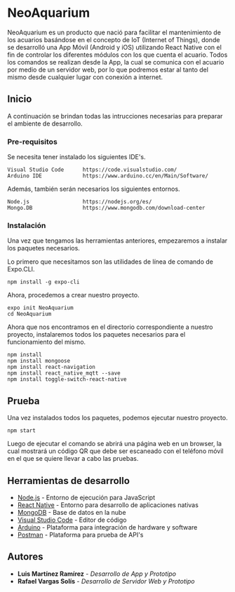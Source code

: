 # NeoAquarium

NeoAquarium es un producto que nació para facilitar el mantenimiento de los acuarios basándose en el concepto de IoT (Internet of Things), donde se desarrolló una App Móvil (Android y iOS) utilizando React Native con el fin de controlar los diferentes módulos con los que cuenta el acuario. Todos los comandos se realizan desde la App, la cual se comunica con el acuario por medio de un servidor web, por lo que podremos estar al tanto del mismo desde cualquier lugar con conexión a internet. 

## Inicio
A continuación se brindan todas las intrucciones necesarias para preparar el ambiente de desarrollo.

### Pre-requisitos
Se necesita tener instalado los siguientes IDE's.

```
Visual Studio Code      https://code.visualstudio.com/
Arduino IDE             https://www.arduino.cc/en/Main/Software/
```

Además, también serán necesarios los siguientes entornos.

```
Node.js                 https://nodejs.org/es/
Mongo.DB                https://www.mongodb.com/download-center
```
### Instalación
Una vez que tengamos las herramientas anteriores, empezaremos a instalar los paquetes necesarios.

Lo primero que necesitamos son las utilidades de línea de comando de Expo.CLI.

```
npm install -g expo-cli
```

Ahora, procedemos a crear nuestro proyecto.

```
expo init NeoAquarium
cd NeoAquarium
```

Ahora que nos encontramos en el directorio correspondiente a nuestro proyecto, instalaremos todos los paquetes necesarios para el funcionamiento del mismo.

```
npm install
npm install mongoose
npm install react-navigation
npm install react_native_mqtt --save
npm install toggle-switch-react-native
```

## Prueba
Una vez instalados todos los paquetes, podemos ejecutar nuestro proyecto.

```
npm start
```

Luego de ejecutar el comando se abrirá una página web en un browser, la cual mostrará un código QR que debe ser escaneado con el teléfono móvil en el que se quiere llevar a cabo las pruebas.



## Herramientas de desarrollo
* [Node.js](https://nodejs.org/es/) - Entorno de ejecución para JavaScript
* [React Native](https://facebook.github.io/react-native/) - Entorno para desarrollo de aplicaciones nativas
* [MongoDB](https://www.mongodb.com/) - Base de datos en la nube
* [Visual Studio Code](https://code.visualstudio.com/) - Editor de código
* [Arduino](https://www.arduino.cc/) - Plataforma para integración de hardware y software
* [Postman](https://www.getpostman.com) - Plataforma para prueba de API's

## Autores
* **Luis Martínez Ramírez** - *Desarrollo de App y Prototipo*
* **Rafael Vargas Solís** - *Desarrollo de Servidor Web y Prototipo*

